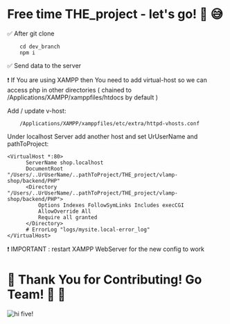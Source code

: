 # Free time THE_project - let's go! 💪 😅

✅  After git clone

        cd dev_branch
        npm i
    
   ✅ Send data to the server
    
❗️ If You are using XAMPP then You need to add virtual-host so we can access php in other directories ( chained to /Applications/XAMPP/xamppfiles/htdocs by default )

Add / update v-host: 

        /Applications/XAMPP/xamppfiles/etc/extra/httpd-vhosts.conf
        
Under localhost Server add another host and set UrUserName and pathToProject:
    
    <VirtualHost *:80>
          ServerName shop.localhost
          DocumentRoot "/Users/..UrUserName/..pathToProject/THE_project/vlamp-shop/backend/PHP"
          <Directory "/Users/..UrUserName/..pathToProject/THE_project/vlamp-shop/backend/PHP">
              Options Indexes FollowSymLinks Includes execCGI
              AllowOverride All
              Require all granted
          </Directory>
          # ErrorLog "logs/mysite.local-error_log"
    </VirtualHost>  

❗️ IMPORTANT : restart XAMPP WebServer for the new config to work

# 🙏  Thank You for Contributing! Go Team! 🚀 🙂

![hi five!](https://i.pinimg.com/originals/8a/35/c2/8a35c2852acd66df73a5e9d82faa474d.gif)

